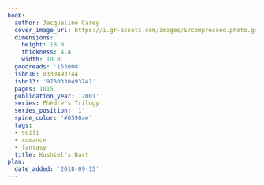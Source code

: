 ```yaml
---
book:
  author: Jacqueline Carey
  cover_image_url: https://i.gr-assets.com/images/S/compressed.photo.goodreads.com/books/1328168291l/153008._SX98_.jpg
  dimensions:
    height: 18.0
    thickness: 4.4
    width: 10.8
  goodreads: '153008'
  isbn10: 0330493744
  isbn13: '9780330493741'
  pages: 1015
  publication_year: '2001'
  series: Phèdre's Trilogy
  series_position: '1'
  spine_color: '#6590ae'
  tags:
  - scifi
  - romance
  - fantasy
  title: Kushiel's Dart
plan:
  date_added: '2018-09-15'
---
```

